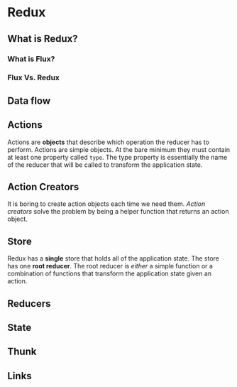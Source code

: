 # Redux

## What is Redux?

### What is Flux?

### Flux Vs. Redux

## Data flow

## Actions

Actions are **objects** that describe which operation the reducer has to perform. Actions are simple objects. At the bare minimum they must contain at least one property called `type`. The type property is essentially the name of the reducer that will be called to transform the application state.

## Action Creators

It is boring to create action objects each time we need them. _Action creators_ solve the problem by being a helper function that returns an action object.

## Store

Redux has a **single** store that holds all of the application state.
The store has one **root reducer**. The root reducer is _either_ a simple function or a combination of functions that transform the application state given an action.

## Reducers

## State

## Thunk

## Links
